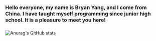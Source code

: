 ### Hello everyone, my name is Bryan Yang, and I come from China. I have taught myself programming since junior high school. It is a pleasure to meet you here!

### 
![Anurag's GitHub stats](https://github-readme-stats.vercel.app/api?username=DaZuiZui&count_private=true)
 
